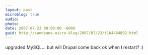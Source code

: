```yaml
---
layout: post
microblog: true
audio: 
photo: 
date: 2007-07-23 00:00:00 -0000
guid: http://samdeane.micro.blog/2007/07/23/t164484892.html
---
```

upgraded MySQL... but will Drupal come back ok when I restart? :)
